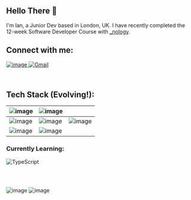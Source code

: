 ## Hello There 👋

I'm Ian, a Junior Dev based in London, UK. I have recently completed the 12-week Software Developer Course with [_nology](https://nology.io/).







## Connect with me:

<a href="https://www.linkedin.com/in/ism90/" target="_blank">![image](https://img.shields.io/badge/LinkedIn-0077B5?style=for-the-badge&logo=linkedin&logoColor=white)
<a href="mailto:ianmason5@gmail.com" target="_blank">![Gmail](https://img.shields.io/badge/Gmail-D14836?style=for-the-badge&logo=gmail&logoColor=white)</a>

<br>


## Tech Stack (Evolving!):

| ![image](https://img.shields.io/badge/React-20232A?style=for-the-badge&logo=react&logoColor=61DAFB) | ![image](https://img.shields.io/badge/Sass-CC6699?style=for-the-badge&logo=sass&logoColor=white) |   | 
|:-|:-|:- |
| ![image](https://img.shields.io/badge/JavaScript-323330?style=for-the-badge&logo=javascript&logoColor=F7DF1E) | ![image](https://img.shields.io/badge/CSS3-1572B6?style=for-the-badge&logo=css3&logoColor=white) | ![image](https://img.shields.io/badge/HTML5-E34F26?style=for-the-badge&logo=html5&logoColor=white) | 
| ![image](https://img.shields.io/badge/Java-ED8B00?style=for-the-badge&logo=java&logoColor=white) | ![image](https://img.shields.io/badge/MySQL-00000F?style=for-the-badge&logo=mysql&logoColor=white) |  | 
  
  ### Currently Learning: 
![TypeScript](https://img.shields.io/badge/typescript-%23007ACC.svg?style=for-the-badge&logo=typescript&logoColor=white)

<br>

##



![image](https://github-readme-stats.vercel.app/api?username=ism90)
![image](https://github-readme-stats.vercel.app/api/top-langs/?username=ism90)
